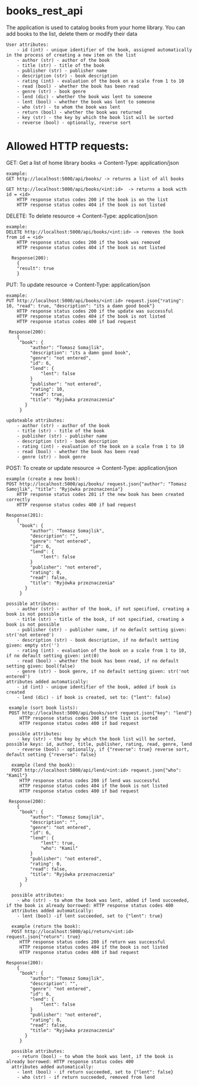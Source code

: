 # books_rest_api

The application is used to catalog books from your home library. 
    You can add books to the list, delete them or modify their data
    
    User attributes:
        - id (int) - unique identifier of the book, assigned automatically in the process of creating a new item on the list
        - author (str) - author of the book
        - title (str) - title of the book
        - publisher (str) - publisher name
        - description (str) - book description
        - rating (int) - evaluation of the book on a scale from 1 to 10
        - read (bool) - whether the book has been read
        - genre (str) - book genre
        - lend (dic) - whether the book was lent to someone
        - lent (bool) - whether the book was lent to someone
        - who (str) - to whom the book was lent
        - return (bool) - whether the book was returned
        - key (str) - the key by which the book list will be sorted
        - reverse (bool) - optionally, reverse sort



# Allowed HTTP requests:
  GET: Get a list of home library books -> Content-Type: application/json

    example:
    GET http://localhost:5000/api/books/ -> returns a list of all books
    
    GET http://localhost:5000/api/books/<int:id>  -> returns a book with id = <id> 
        HTTP response status codes 200 if the book is on the list
        HTTP response status codes 404 if the book is not listed

  DELETE: To delete resource -> Content-Type: application/json

    example:
    DELETE http://localhost:5000/api/books/<int:id> -> removes the book from id = <id>
        HTTP response status codes 200 if the book was removed
        HTTP response status codes 404 if the book is not listed
        
      Response(200):
        {
        "result": true
        }


  PUT: To update resource -> Content-Type: application/json 
  
    example:
	PUT http://localhost:5000/api/books/<int:id> request.json{"rating": 10, "read": true, "description": "its a damn good book"}
	    HTTP response status codes 200 if the update was successful
	    HTTP response status codes 404 if the book is not listed
	    HTTP response status codes 400 if bad request
        
     Response(200):
        {
         "book": {
             "author": "Tomasz Somajlik",
             "description": "its a damn good book",
             "genre": "not entered",
             "id": 6,
             "lend": {
                 "lent": false
             }
             "publisher": "not entered",
             "rating": 10,
             "read": true,
             "title": "Ryjówka przeznaczenia"
           }
         }
        
    updateable attributes:
        - author (str) - author of the book
        - title (str) - title of the book
        - publisher (str) - publisher name
        - description (str) - book description
        - rating (int) - evaluation of the book on a scale from 1 to 10
        - read (bool) - whether the book has been read
        - genre (str) - book genre
        
  POST: To create or update resource -> Content-Type: application/json 
  
    example (create a new book):
    POST http://localhost:5000/api/books/ request.json{"author": "Tomasz Samojlik", "title": "Ryjówka przeznaczenia"}
        HTTP response status codes 201 if the new book has been created correctly
        HTTP response status codes 400 if bad request
        
    Response(201):
        {
         "book": {
             "author": "Tomasz Somajlik",
             "description": "",
             "genre": "not entered",
             "id": 6,
             "lend": {
                 "lent": false
             }
             "publisher": "not entered",
             "rating": 0,
             "read": false,
             "title": "Ryjówka przeznaczenia"
           }
         }
        
    possible attributes:
        - author (str) - author of the book, if not specified, creating a book is not possible
        - title (str) - title of the book, if not specified, creating a book is not possible
        - publisher (str) - publisher name, if no default setting given: str('not entered')
        - description (str) - book description, if no default setting given: empty str('')                             
        - rating (int) - evaluation of the book on a scale from 1 to 10, if no default setting given: int(0) 
        - read (bool) - whether the book has been read, if no default setting given: bool(false)
        - genre (str) - book genre, if no default setting given: str('not entered')
    attributes added automatically:
        - id (int) - unique identifier of the book, added if book is created
        - lend (dic) - if book is created, set to: {"lent": false}
        
     example (sort book lists):
     POST http://localhost:5000/api/books/sort request.json{"key": "lend"}
         HTTP response status codes 200 if the list is sorted
         HTTP response status codes 400 if bad request
         
     possible attributes:
        - key (str) - the key by which the book list will be sorted, possible keys: id, author, title, publisher, rating, read, genre, lend
        - reverse (bool) - optionally, if {"reverse": true} reverse sort, default setting {"reverse": false}
        
      example (lend the book):
      POST http://localhost:5000/api/lend/<int:id> request.json{"who": "Kamil"}
         HTTP response status codes 200 if lend was successful
	     HTTP response status codes 404 if the book is not listed
	     HTTP response status codes 400 if bad request
         
     Response(200):
        {
         "book": {
             "author": "Tomasz Somajlik",
             "description": "",
             "genre": "not entered",
             "id": 6,
             "lend": {
                 "lent": true,
                 "who": "Kamil"
             }
             "publisher": "not entered",
             "rating": 0,
             "read": false,
             "title": "Ryjówka przeznaczenia"
           }
         }
         
      possible attributes:  
        - who (str) - to whom the book was lent, added if lend succeeded, if the book is already borrowed: HTTP response status codes 400
      attributes added automatically:
        - lent (bool) -if lent succeeded, set to {"lent": true}
        
      example (return the book):
      POST http://localhost:5000/api/return/<int:id> request.json{"return": true}
         HTTP response status codes 200 if return was successful
	     HTTP response status codes 404 if the book is not listed
	     HTTP response status codes 400 if bad request
         
    Response(200):
        {
         "book": {
             "author": "Tomasz Somajlik",
             "description": "",
             "genre": "not entered",
             "id": 6,
             "lend": {
                 "lent": false
             }
             "publisher": "not entered",
             "rating": 0,
             "read": false,
             "title": "Ryjówka przeznaczenia"
           }
         }
         
      possible attributes:  
        - return (bool) - to whom the book was lent, if the book is already borrowed: HTTP response status codes 400
      attributes added automatically:
        - lent (bool) - if return succeeded, set to {"lent": false}
        - who (str) - if return succeeded, removed from lend
